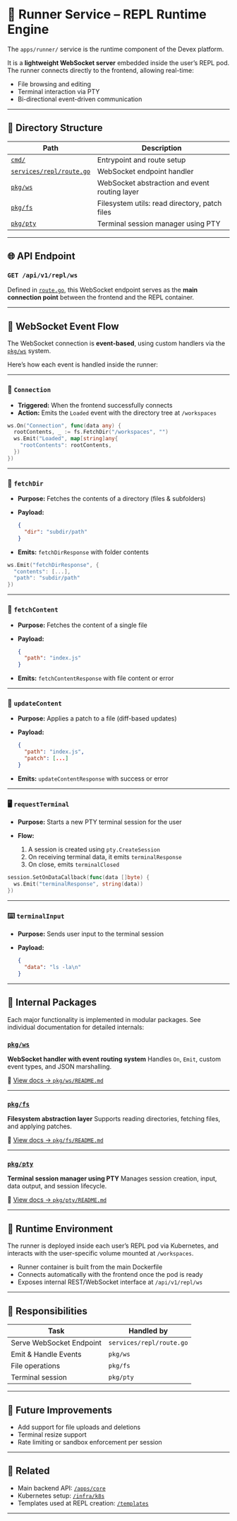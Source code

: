 # 🏃 Runner Service – REPL Runtime Engine

The `apps/runner/` service is the runtime component of the Devex platform.

It is a **lightweight WebSocket server** embedded inside the user’s REPL pod. The runner connects directly to the frontend, allowing real-time:

- File browsing and editing
- Terminal interaction via PTY
- Bi-directional event-driven communication

---

## 📁 Directory Structure

| Path                            | Description                                       |
|---------------------------------|---------------------------------------------------|
| [`cmd/`](./cmd)                 | Entrypoint and route setup                        |
| [`services/repl/route.go`](https://github.com/ParthKapoor-dev/devex/blob/main/apps/runner/services/repl/route.go) | WebSocket endpoint handler                       |
| [`pkg/ws`](./pkg/ws)           | WebSocket abstraction and event routing layer     |
| [`pkg/fs`](./pkg/fs)           | Filesystem utils: read directory, patch files     |
| [`pkg/pty`](./pkg/pty)         | Terminal session manager using PTY                |

---

## 🌐 API Endpoint

### `GET /api/v1/repl/ws`

Defined in [`route.go`](https://github.com/ParthKapoor-dev/devex/blob/main/apps/runner/services/repl/route.go), this WebSocket endpoint serves as the **main connection point** between the frontend and the REPL container.

---

## 🔄 WebSocket Event Flow

The WebSocket connection is **event-based**, using custom handlers via the [`pkg/ws`](./pkg/ws) system.

Here’s how each event is handled inside the runner:

---

### 📡 `Connection`

- **Triggered:** When the frontend successfully connects
- **Action:** Emits the `Loaded` event with the directory tree at `/workspaces`

```go
ws.On("Connection", func(data any) {
  rootContents, _ := fs.FetchDir("/workspaces", "")
  ws.Emit("Loaded", map[string]any{
    "rootContents": rootContents,
  })
})
````

---

### 📁 `fetchDir`

* **Purpose:** Fetches the contents of a directory (files & subfolders)
* **Payload:**

  ```json
  {
    "dir": "subdir/path"
  }
  ```
* **Emits:** `fetchDirResponse` with folder contents

```go
ws.Emit("fetchDirResponse", {
  "contents": [...],
  "path": "subdir/path"
})
```

---

### 📄 `fetchContent`

* **Purpose:** Fetches the content of a single file
* **Payload:**

  ```json
  {
    "path": "index.js"
  }
  ```
* **Emits:** `fetchContentResponse` with file content or error

---

### 💾 `updateContent`

* **Purpose:** Applies a patch to a file (diff-based updates)
* **Payload:**

  ```json
  {
    "path": "index.js",
    "patch": [...]
  }
  ```
* **Emits:** `updateContentResponse` with success or error

---

### 🖥️ `requestTerminal`

* **Purpose:** Starts a new PTY terminal session for the user
* **Flow:**

  1. A session is created using `pty.CreateSession`
  2. On receiving terminal data, it emits `terminalResponse`
  3. On close, emits `terminalClosed`

```go
session.SetOnDataCallback(func(data []byte) {
  ws.Emit("terminalResponse", string(data))
})
```

---

### ⌨️ `terminalInput`

* **Purpose:** Sends user input to the terminal session
* **Payload:**

  ```json
  {
    "data": "ls -la\n"
  }
  ```

---

## 🧱 Internal Packages

Each major functionality is implemented in modular packages. See individual documentation for detailed internals:

### [`pkg/ws`](./pkg/ws)

**WebSocket handler with event routing system**
Handles `On`, `Emit`, custom event types, and JSON marshalling.

📄 [View docs → `pkg/ws/README.md`](./pkg/ws/README.md)

---

### [`pkg/fs`](./pkg/fs)

**Filesystem abstraction layer**
Supports reading directories, fetching files, and applying patches.

📄 [View docs → `pkg/fs/README.md`](./pkg/fs/README.md)

---

### [`pkg/pty`](./pkg/pty)

**Terminal session manager using PTY**
Manages session creation, input, data output, and session lifecycle.

📄 [View docs → `pkg/pty/README.md`](./pkg/pty/README.md)

---

## 🧪 Runtime Environment

The runner is deployed inside each user’s REPL pod via Kubernetes, and interacts with the user-specific volume mounted at `/workspaces`.

* Runner container is built from the main Dockerfile
* Connects automatically with the frontend once the pod is ready
* Exposes internal REST/WebSocket interface at `/api/v1/repl/ws`

---

## 🧩 Responsibilities

| Task                     | Handled by               |
| ------------------------ | ------------------------ |
| Serve WebSocket Endpoint | `services/repl/route.go` |
| Emit & Handle Events     | `pkg/ws`                 |
| File operations          | `pkg/fs`                 |
| Terminal session         | `pkg/pty`                |

---

## 🔧 Future Improvements

* Add support for file uploads and deletions
* Terminal resize support
* Rate limiting or sandbox enforcement per session

---

## 🔗 Related

* Main backend API: [`/apps/core`](../../apps/core)
* Kubernetes setup: [`/infra/k8s`](../../infra/k8s)
* Templates used at REPL creation: [`/templates`](../../templates)

---
